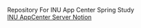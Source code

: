 Repository For INU App Center Spring Study  
[INU AppCenter Server Notion](https://www.notion.so/INU-AppCenter-Server-4af8e01e71dd41ecb5b46f4b167077bc)
